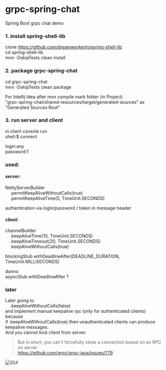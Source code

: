   
# grpc-spring-chat  
Spring Boot grpc chat demo  
  
### 1. install spring-shell-lib  
  
clone https://github.com/dreamworkerln/spring-shell-lib  
cd spring-shell-lib  
mvn -DskipTests clean install  
  
  
### 2. package grpc-spring-chat  
cd grpc-spring-chat  
mvn -DskipTests clean package  
  
For Intellij Idea after mvn compile mark folder (in Project)    
"grpc-spring-chat/shared-resources/target/generated-sources" as "Generated Sources Root"  
  
### 3. run server and client  
in client console run  
shell:$ connect  
  
login:any  
password:1  
  
### used:  
  
#### server:  
NettyServerBuilder  
&nbsp;&nbsp;&nbsp;&nbsp;.permitKeepAliveWithoutCalls(true)  
&nbsp;&nbsp;&nbsp;&nbsp;.permitKeepAliveTime(5, TimeUnit.SECONDS)  
  
authentication via login/password / token in message header  
  
  
  
#### client:  
channelBuilder  
&nbsp;&nbsp;&nbsp;&nbsp;.keepAliveTime(10, TimeUnit.SECONDS)  
&nbsp;&nbsp;&nbsp;&nbsp;.keepAliveTimeout(20, TimeUnit.SECONDS)  
&nbsp;&nbsp;&nbsp;&nbsp;.keepAliveWithoutCalls(true)  
  
blockingStub.withDeadlineAfter(DEADLINE_DURATION, TimeUnit.MILLISECONDS)  
  
dunno  
asyncStub.withDeadlineAfter ?  
  
  
### later  
Later going to  
&nbsp;&nbsp;&nbsp;&nbsp;.keepAliveWithoutCalls(false)  
and implement manual keepalive rpc (only for authenticated clients) because  
if .keepAliveWithoutCalls(true) then unauthenticated clients can produce keepalive messages.  
And you cannot kick client from server.  
  
> But in short, you can't forcefully close a connection based on an RPC on server  
https://github.com/grpc/grpc-java/issues/779  
  
  
  
  
  
  
![GUI](https://i.ibb.co/KFtWgGk/2020-02-07-02-29-15.png)  
